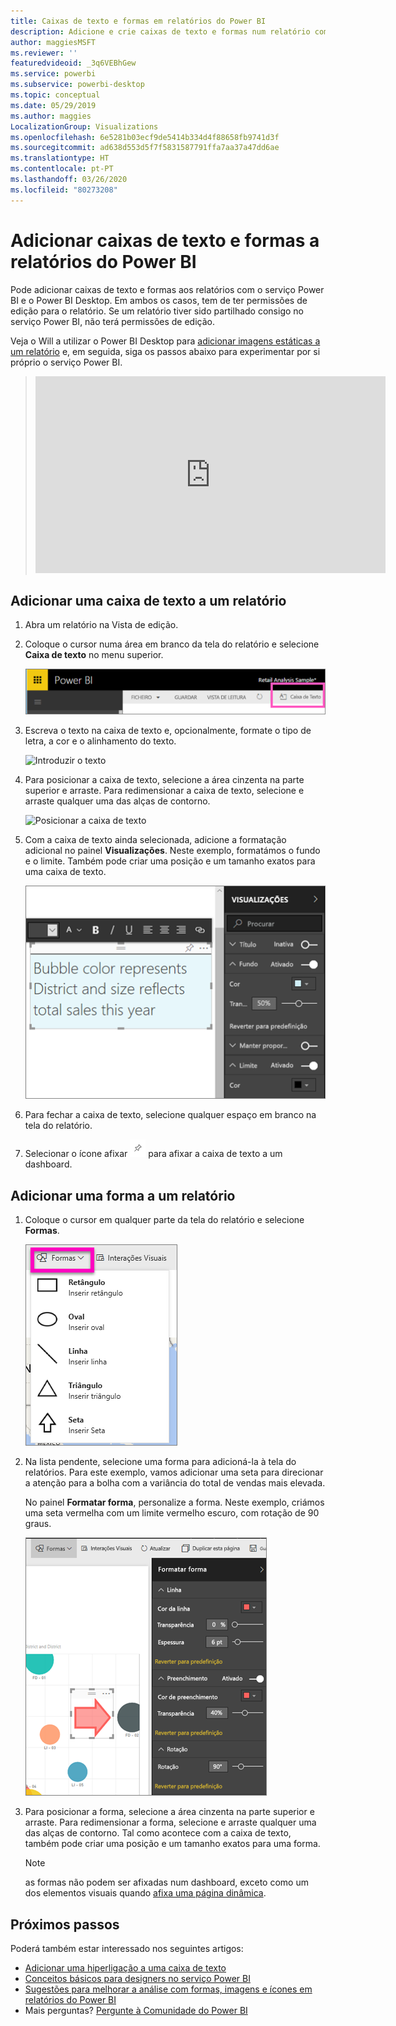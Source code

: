 ```yaml
---
title: Caixas de texto e formas em relatórios do Power BI
description: Adicione e crie caixas de texto e formas num relatório com o serviço Microsoft Power BI.
author: maggiesMSFT
ms.reviewer: ''
featuredvideoid: _3q6VEBhGew
ms.service: powerbi
ms.subservice: powerbi-desktop
ms.topic: conceptual
ms.date: 05/29/2019
ms.author: maggies
LocalizationGroup: Visualizations
ms.openlocfilehash: 6e5281b03ecf9de5414b334d4f88658fb9741d3f
ms.sourcegitcommit: ad638d553d5f7f5831587791ffa7aa37a47dd6ae
ms.translationtype: HT
ms.contentlocale: pt-PT
ms.lasthandoff: 03/26/2020
ms.locfileid: "80273208"
---
```

# <a name="add-text-boxes-and-shapes-to-power-bi-reports"></a>Adicionar caixas de texto e formas a relatórios do Power BI
Pode adicionar caixas de texto e formas aos relatórios com o serviço Power BI e o Power BI Desktop. Em ambos os casos, tem de ter permissões de edição para o relatório. Se um relatório tiver sido partilhado consigo no serviço Power BI, não terá permissões de edição. 

Veja o Will a utilizar o Power BI Desktop para [adicionar imagens estáticas a um relatório](/learn/modules/visuals-in-power-bi/12-formatting) e, em seguida, siga os passos abaixo para experimentar por si próprio o serviço Power BI.
> 
> <iframe width="560" height="315" src="https://www.youtube.com/embed/_3q6VEBhGew" frameborder="0" allowfullscreen></iframe>
> 

## <a name="add-a-text-box-to-a-report"></a>Adicionar uma caixa de texto a um relatório
1. Abra um relatório na Vista de edição.

2. Coloque o cursor numa área em branco da tela do relatório e selecione **Caixa de texto** no menu superior.
   
   ![Selecionar caixa de texto](media/power-bi-reports-add-text-and-shapes/pbi_textbox.png)
3. Escreva o texto na caixa de texto e, opcionalmente, formate o tipo de letra, a cor e o alinhamento do texto. 
   
   ![Introduzir o texto](media/power-bi-reports-add-text-and-shapes/pbi_textbox2new.png)
4. Para posicionar a caixa de texto, selecione a área cinzenta na parte superior e arraste. Para redimensionar a caixa de texto, selecione e arraste qualquer uma das alças de contorno. 
   
   ![Posicionar a caixa de texto](media/power-bi-reports-add-text-and-shapes/textboxsmaller.gif)

5. Com a caixa de texto ainda selecionada, adicione a formatação adicional no painel **Visualizações**. Neste exemplo, formatámos o fundo e o limite. Também pode criar uma posição e um tamanho exatos para uma caixa de texto.  

   ![Formatação da caixa de texto](media/power-bi-reports-add-text-and-shapes/power-bi-borders.png)

6. Para fechar a caixa de texto, selecione qualquer espaço em branco na tela do relatório. 

7. Selecionar o ícone afixar  ![Ícone de afixar](media/power-bi-reports-add-text-and-shapes/pbi_pintile.png) para afixar a caixa de texto a um dashboard. 

## <a name="add-a-shape-to-a-report"></a>Adicionar uma forma a um relatório
1. Coloque o cursor em qualquer parte da tela do relatório e selecione **Formas**.
   
   ![Selecionar formas](media/power-bi-reports-add-text-and-shapes/power-bi-shapes.png)
2. Na lista pendente, selecione uma forma para adicioná-la à tela do relatórios. Para este exemplo, vamos adicionar uma seta para direcionar a atenção para a bolha com a variância do total de vendas mais elevada. 
   
   No painel **Formatar forma**, personalize a forma. Neste exemplo, criámos uma seta vermelha com um limite vermelho escuro, com rotação de 90 graus.
   
   ![Personalizar a forma](media/power-bi-reports-add-text-and-shapes/power-bi-arrrow.png)
3. Para posicionar a forma, selecione a área cinzenta na parte superior e arraste. Para redimensionar a forma, selecione e arraste qualquer uma das alças de contorno. Tal como acontece com a caixa de texto, também pode criar uma posição e um tamanho exatos para uma forma.

   > [!NOTE]
   > as formas não podem ser afixadas num dashboard, exceto como um dos elementos visuais quando [afixa uma página dinâmica](service-dashboard-pin-live-tile-from-report.md). 
   > 
   > 

## <a name="next-steps"></a>Próximos passos

Poderá também estar interessado nos seguintes artigos:

* [Adicionar uma hiperligação a uma caixa de texto](service-add-hyperlink-to-text-box.md)
* [Conceitos básicos para designers no serviço Power BI](service-basic-concepts.md)
* [Sugestões para melhorar a análise com formas, imagens e ícones em relatórios do Power BI](guidance/report-tips-shapes-images-icons.md)
* Mais perguntas? [Pergunte à Comunidade do Power BI](https://community.powerbi.com/)
